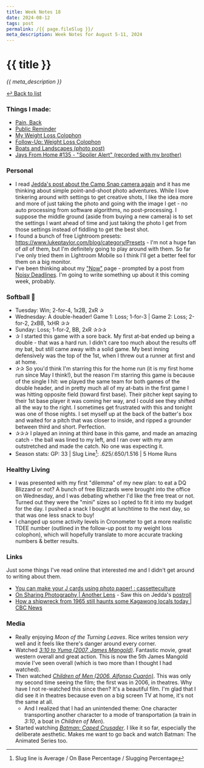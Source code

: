 ```yaml
---
title: Week Notes 18
date: 2024-08-12
tags: post
permalink: /{{ page.fileSlug }}/
meta_description: Week Notes for August 5-11, 2024
---
```


# {{ title }}

*{{ meta_description }}*

[↩ Back to list](/weeknotes/)

### Things I made:

- [Pain, Back](https://lwgrs.bearblog.dev/pain-back/) 
- [Public Reminder](https://lwgrs.bearblog.dev/public-reminder/)
- [My Weight Loss Colophon](https://lwgrs.bearblog.dev/weight-loss-colophon/) 
- [Follow-Up: Weight Loss Colophon](https://lwgrs.bearblog.dev/follow-up-weight-loss-colophon/) 
- [Boats and Landscapes (photo post)](https://lwgrs.bearblog.dev/boats-and-landscapes/) 
- [Jays From Home #135 - "Spoiler Alert" (recorded with my brother)](https://pnc.st/s/jays-from-home) 

### Personal

- I read [Jedda's post about the Camp Snap camera again](https://notes.jeddacp.com/campsnap-screen-free-toy-camera/) and it has me thinking about simple point-and-shoot photo adventures. While I love tinkering around with settings to get creative shots, I like the idea more and more of just taking the photo and going with the image I get - no auto processing from software algorithms, no post-processing. I suppose the middle ground (aside from buying a new camera) is to set the settings I want ahead of time and just taking the photo I get from those settings instead of fiddling to get the best shot. 
- I found a bunch of free Lightroom presets: https://www.lukeptaylor.com/blog/category/Presets - I'm not a huge fan of *all* of them, but I'm definitely going to play around with them. So far I've only tried them in Lightroom Mobile so I think I'll get a better feel for them on a big monitor. 
- I've been thinking about my ["Now"](/now/) page - prompted by a post from [Noisy Deadlines](https://noisydeadlines.net/deleting-my-now-page). I'm going to write something up about it this coming week, probably. 

### Softball &#129358;

- Tuesday: Win; 2-for-4, 1x2B, 2xR &#10032;
- Wednesday: A double-header! Game 1: Loss; 1-for-3 | Game 2: Loss; 2-for-2, 2xBB, 1xHR &#10032;&#10032;
- Sunday: Loss; 1-for-2, BB, 2xR &#10032;&#10032;&#10032;
- &#10032; I started this game with a sore back. My first at-bat ended up being a double - that was a hard run. I didn't care too much about the results off my bat, but still came away with a solid game. My best inning defensively was the top of the 1st, when I threw out a runner at first and at home.
- &#10032;&#10032; So you'd think I'm starring this for the home run (it is my first home run since May I think!), but the reason I'm starring this game is because of the single I hit: we played the same team for both games of the double header, and in pretty much all of my at-bats in the first game I was hitting opposite field (toward first base). Their pitcher kept saying to their 1st base player it was coming her way, and I could see they shifted all the way to the right. I sometimes get frustrated with this and tonight was one of those nights. I set myself up at the back of the batter's box and waited for a pitch that was closer to inside, and ripped a grounder between third and short. Perfection.
- &#10032;&#10032;&#10032; I played an inning at third base in this game, and made an amazing catch - the ball was lined to my left, and I ran over with my arm outstretched and made the catch. No one was expecting it.
- Season stats: GP: 33 | Slug Line[^1]: .625/.650/1.516 | 5 Home Runs 

### Healthy Living

- I was presented with my first "dilemma" of my new plan: to eat a DQ Blizzard or not? A bunch of free Blizzards were brought into the office on Wednesday, and I was debating whether I'd like the free treat or not. Turned out they were the "mini" sizes so I opted to fit it into my budget for the day. I pushed a snack I bought at lunchtime to the next day, so that was one less snack to buy! 
- I changed up some activity levels in Cronometer to get a more realistic TDEE number (outlined in the follow-up post to my weight loss colophon), which will hopefully translate to more accurate tracking numbers & better results. 

### Links 

Just some things I've read online that interested me and I didn't get around to writing about them. 

- [You can make your J cards using photo paper! : cassetteculture](https://www.reddit.com/r/cassetteculture/comments/1091que/you_can_make_your_j_cards_using_photo_paper/) 
- [On Sharing Photography | Another Lens](https://anotherlens.blog/post/on-sharing-photography) - Saw this on Jedda's [postroll](https://notes.jeddacp.com/postroll/) 
- [How a shipwreck from 1965 still haunts some Kagawong locals today | CBC News](https://www.cbc.ca/news/canada/sudbury/kagawong-history-day-rhu-sudbury-residents-big-lakes-1.7289381) 

### Media

- Really enjoying *Moon of the Turning Leaves*. Rice writes tension *very* well and it feels like there's danger around every corner. 
- Watched *[3:10 to Yuma (2007, James Mangold)](https://www.themoviedb.org/movie/5176-3-10-to-yuma)*. Fantastic movie, great western overall and great action. This is now the 5th James Mangold movie I've seen overall (which is two more than I thought I had watched). 
- Then watched *[Children of Men (2006, Alfonso Cuarón)](https://www.themoviedb.org/movie/9693-children-of-men)*. This was only my second time seeing the film; the first was in 2006, in theatres. Why have I not re-watched this since then? It's a beautiful film. I'm glad that I did see it in theatres because even on a big screen TV at home, it's not the same at all. 
  - And I realized that I had an unintended theme: One character transporting another character to a mode of transportation (a train in *3:10*, a boat in *Children of Men*). 
- Started watching *[Batman: Caped Crusader](https://www.themoviedb.org/tv/125909-batman-caped-crusader)*. I like it so far, especially the deliberate aesthetic. Makes me want to go back and watch Batman: The Animated Series too. 

[^1]: Slug line is Average / On Base Percentage / Slugging Percentage 